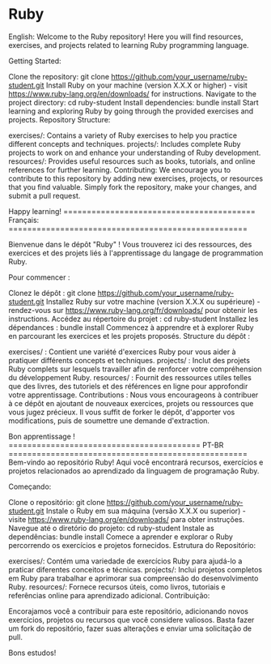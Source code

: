 # Ruby
English:
Welcome to the Ruby repository! Here you will find resources, 
exercises, and projects related to learning Ruby programming language.

Getting Started:

Clone the repository: git clone https://github.com/your_username/ruby-student.git
Install Ruby on your machine (version X.X.X or higher) - visit https://www.ruby-lang.org/en/downloads/ 
for instructions.
Navigate to the project directory: cd ruby-student
Install dependencies: bundle install
Start learning and exploring Ruby by going through the provided exercises and projects.
Repository Structure:

exercises/: Contains a variety of Ruby exercises to help you practice different concepts and techniques.
projects/: Includes complete Ruby projects to work on and enhance your understanding of Ruby development.
resources/: Provides useful resources such as books, tutorials, and online references for further learning.
Contributing:
We encourage you to contribute to this repository by adding new exercises, projects, or resources that you find valuable.
Simply fork the repository, make your changes, and submit a pull request.

Happy learning!
========================================= Français: ===================================================

Bienvenue dans le dépôt "Ruby" ! Vous trouverez ici des ressources, des exercices et des projets
liés à l'apprentissage du langage de programmation Ruby.

Pour commencer :

Clonez le dépôt : git clone https://github.com/your_username/ruby-student.git
Installez Ruby sur votre machine (version X.X.X ou supérieure) - rendez-vous sur https://www.ruby-lang.org/fr/downloads/ 
pour obtenir les instructions.
Accédez au répertoire du projet : cd ruby-student
Installez les dépendances : bundle install
Commencez à apprendre et à explorer Ruby en parcourant les exercices et les projets proposés.
Structure du dépôt :

exercises/ : Contient une variété d'exercices Ruby pour vous aider à pratiquer différents concepts et techniques.
projects/ : Inclut des projets Ruby complets sur lesquels travailler afin de renforcer votre compréhension du développement Ruby.
resources/ : Fournit des ressources utiles telles que des livres, 
des tutoriels et des références en ligne pour approfondir votre apprentissage.
Contributions :
Nous vous encourageons à contribuer à ce dépôt en ajoutant de nouveaux exercices, projets ou ressources que vous jugez précieux.
Il vous suffit de forker le dépôt, d'apporter vos modifications, puis de soumettre une demande d'extraction.

Bon apprentissage !
========================================= PT-BR ===================================================
Bem-vindo ao repositório Ruby! Aqui você encontrará recursos, exercícios e projetos relacionados ao aprendizado da linguagem de programação Ruby.

Começando:

Clone o repositório: git clone https://github.com/your_username/ruby-student.git
Instale o Ruby em sua máquina (versão X.X.X ou superior) - visite https://www.ruby-lang.org/en/downloads/ para obter instruções.
Navegue até o diretório do projeto: cd ruby-student
Instale as dependências: bundle install
Comece a aprender e explorar o Ruby percorrendo os exercícios e projetos fornecidos.
Estrutura do Repositório:

exercises/: Contém uma variedade de exercícios Ruby para ajudá-lo a praticar diferentes conceitos e técnicas.
projects/: Inclui projetos completos em Ruby para trabalhar e aprimorar sua compreensão do desenvolvimento Ruby.
resources/: Fornece recursos úteis, como livros, tutoriais e referências online para aprendizado adicional.
Contribuição:

Encorajamos você a contribuir para este repositório, adicionando novos exercícios, projetos ou recursos que você considere valiosos. 
Basta fazer um fork do repositório, fazer suas alterações e enviar uma solicitação de pull.

Bons estudos!
